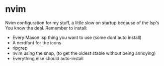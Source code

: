 # nvim
Nvim configuration for my stuff, a little slow on startup because of the lsp's
You know the deal. Remember to install:
- Every Mason lsp thing you want to use (some dont auto install)
- A nerdfont for the icons
- ripgrep
- nvim using the snap, (to get the oldest stable without being annoying)
- Everything else should auto-install
